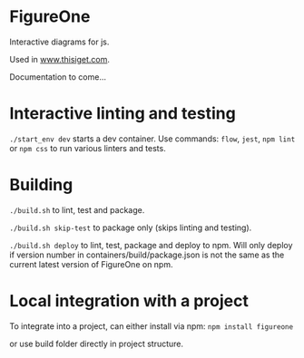 # FigureOne

Interactive diagrams for js.

Used in www.thisiget.com.

Documentation to come...

# Interactive linting and testing

`./start_env dev` starts a dev container. Use commands: `flow`, `jest`, `npm lint` or `npm css` to run various linters and tests.



# Building

`./build.sh` to lint, test and package.

`./build.sh skip-test` to package only (skips linting and testing).

`./build.sh deploy` to lint, test, package and deploy to npm. Will only deploy if version number in containers/build/package.json is not the same as the current latest version of FigureOne on npm.


# Local integration with a project

To integrate into a project, can either install via npm:
`npm install figureone`

or use build folder directly in project structure.